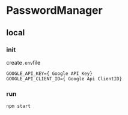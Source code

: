 # PasswordManager

## local

### init

create`.env`file

```.env
GOOGLE_API_KEY={ Google API Key}
GOOGLE_API_CLIENT_ID={ Google Api ClientID}
```

### run

```bash
npm start
```
